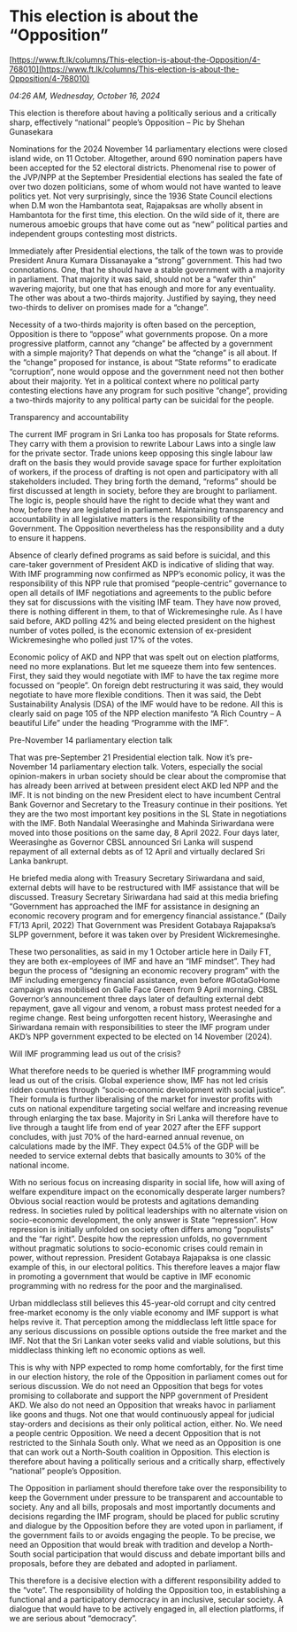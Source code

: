 # This election is about the “Opposition”

[https://www.ft.lk/columns/This-election-is-about-the-Opposition/4-768010](https://www.ft.lk/columns/This-election-is-about-the-Opposition/4-768010)

*04:26 AM, Wednesday, October 16, 2024*

This election is therefore about having a politically serious and a critically sharp, effectively “national” people’s Opposition – Pic by Shehan Gunasekara

Nominations for the 2024 November 14 parliamentary elections were closed island wide, on 11 October. Altogether, around 690 nomination papers have been accepted for the 52 electoral districts. Phenomenal rise to power of the JVP/NPP at the September Presidential elections has sealed the fate of over two dozen politicians, some of whom would not have wanted to leave politics yet. Not very surprisingly, since the 1936 State Council elections when D.M won the Hambantota seat, Rajapaksas are wholly absent in Hambantota for the first time, this election. On the wild side of it, there are numerous amoebic groups that have come out as “new” political parties and independent groups contesting most districts.

Immediately after Presidential elections, the talk of the town was to provide President Anura Kumara Dissanayake a “strong” government. This had two connotations. One, that he should have a stable government with a majority in parliament. That majority it was said, should not be a “wafer thin” wavering majority, but one that has enough and more for any eventuality. The other was about a two-thirds majority. Justified by saying, they need two-thirds to deliver on promises made for a “change”.

Necessity of a two-thirds majority is often based on the perception, Opposition is there to “oppose” what governments propose. On a more progressive platform, cannot any “change” be affected by a government with a simple majority? That depends on what the “change” is all about. If the “change” proposed for instance, is about “State reforms” to eradicate “corruption”, none would oppose and the government need not then bother about their majority. Yet in a political context where no political party contesting elections have any program for such positive “change”, providing a two-thirds majority to any political party can be suicidal for the people.

Transparency and accountability

The current IMF program in Sri Lanka too has proposals for State reforms. They carry with them a provision to rewrite Labour Laws into a single law for the private sector. Trade unions keep opposing this single labour law draft on the basis they would provide savage space for further exploitation of workers, if the process of drafting is not open and participatory with all stakeholders included. They bring forth the demand, “reforms” should be first discussed at length in society, before they are brought to parliament. The logic is, people should have the right to decide what they want and how, before they are legislated in parliament. Maintaining transparency and accountability in all legislative matters is the responsibility of the Government. The Opposition nevertheless has the responsibility and a duty to ensure it happens.

Absence of clearly defined programs as said before is suicidal, and this care-taker government of President AKD is indicative of sliding that way. With IMF programming now confirmed as NPP’s economic policy, it was the responsibility of this NPP rule that promised “people-centric” governance to open all details of IMF negotiations and agreements to the public before they sat for discussions with the visiting IMF team. They have now proved, there is nothing different in them, to that of Wickremesinghe rule. As I have said before, AKD polling 42% and being elected president on the highest number of votes polled, is the economic extension of ex-president Wickremesinghe who polled just 17% of the votes.

Economic policy of AKD and NPP that was spelt out on election platforms, need no more explanations. But let me squeeze them into few sentences. First, they said they would negotiate with IMF to have the tax regime more focussed on “people”. On foreign debt restructuring it was said, they would negotiate to have more flexible conditions. Then it was said, the Debt Sustainability Analysis (DSA) of the IMF would have to be redone. All this is clearly said on page 105 of the NPP election manifesto “A Rich Country – A beautiful Life” under the heading “Programme with the IMF”.

Pre-November 14 parliamentary election talk

That was pre-September 21 Presidential election talk. Now it’s pre-November 14 parliamentary election talk. Voters, especially the social opinion-makers in urban society should be clear about the compromise that has already been arrived at between president elect AKD led NPP and the IMF. It is not binding on the new President elect to have incumbent Central Bank Governor and Secretary to the Treasury continue in their positions. Yet they are the two most important key positions in the SL State in negotiations with the IMF. Both Nandalal Weerasinghe and Mahinda Siriwardana were moved into those positions on the same day, 8 April 2022. Four days later, Weerasinghe as Governor CBSL announced Sri Lanka will suspend repayment of all external debts as of 12 April and virtually declared Sri Lanka bankrupt.

He briefed media along with Treasury Secretary Siriwardana and said, external debts will have to be restructured with IMF assistance that will be discussed. Treasury Secretary Siriwardana had said at this media briefing “Government has approached the IMF for assistance in designing an economic recovery program and for emergency financial assistance.” (Daily FT/13 April, 2022) That Government was President Gotabaya Rajapaksa’s SLPP government, before it was taken over by President Wickremesinghe.

These two personalities, as said in my 1 October article here in Daily FT, they are both ex-employees of IMF and have an “IMF mindset”. They had begun the process of “designing an economic recovery program” with the IMF including emergency financial assistance, even before #GotaGoHome campaign was mobilised on Galle Face Green from 9 April morning. CBSL Governor’s announcement three days later of defaulting external debt repayment, gave all vigour and venom, a robust mass protest needed for a regime change. Rest being unforgotten recent history, Weerasinghe and Siriwardana remain with responsibilities to steer the IMF program under AKD’s NPP government expected to be elected on 14 November (2024).

Will IMF programming lead us out of the crisis?

What therefore needs to be queried is whether IMF programming would lead us out of the crisis. Global experience show, IMF has not led crisis ridden countries through “socio-economic development with social justice”. Their formula is further liberalising of the market for investor profits with cuts on national expenditure targeting social welfare and increasing revenue through enlarging the tax base. Majority in Sri Lanka will therefore have to live through a taught life from end of year 2027 after the EFF support concludes, with just 70% of the hard-earned annual revenue, on calculations made by the IMF. They expect 04.5% of the GDP will be needed to service external debts that basically amounts to 30% of the national income.

With no serious focus on increasing disparity in social life, how will axing of welfare expenditure impact on the economically desperate larger numbers? Obvious social reaction would be protests and agitations demanding redress. In societies ruled by political leaderships with no alternate vision on socio-economic development, the only answer is State “repression”. How repression is initially unfolded on society often differs among “populists” and the “far right”. Despite how the repression unfolds, no government without pragmatic solutions to socio-economic crises could remain in power, without repression. President Gotabaya Rajapaksa is one classic example of this, in our electoral politics. This therefore leaves a major flaw in promoting a government that would be captive in IMF economic programming with no redress for the poor and the marginalised.

Urban middleclass still believes this 45-year-old corrupt and city centred free-market economy is the only viable economy and IMF support is what helps revive it. That perception among the middleclass left little space for any serious discussions on possible options outside the free market and the IMF. Not that the Sri Lankan voter seeks valid and viable solutions, but this middleclass thinking left no economic options as well.

This is why with NPP expected to romp home comfortably, for the first time in our election history, the role of the Opposition in parliament comes out for serious discussion. We do not need an Opposition that begs for votes promising to collaborate and support the NPP government of President AKD. We also do not need an Opposition that wreaks havoc in parliament like goons and thugs. Not one that would continuously appeal for judicial stay-orders and decisions as their only political action, either. No. We need a people centric Opposition. We need a decent Opposition that is not restricted to the Sinhala South only. What we need as an Opposition is one that can work out a North-South coalition in Opposition. This election is therefore about having a politically serious and a critically sharp, effectively “national” people’s Opposition.

The Opposition in parliament should therefore take over the responsibility to keep the Government under pressure to be transparent and accountable to society. Any and all bills, proposals and most importantly documents and decisions regarding the IMF program, should be placed for public scrutiny and dialogue by the Opposition before they are voted upon in parliament, if the government fails to or avoids engaging the people. To be precise, we need an Opposition that would break with tradition and develop a North-South social participation that would discuss and debate important bills and proposals, before they are debated and adopted in parliament.

This therefore is a decisive election with a different responsibility added to the “vote”. The responsibility of holding the Opposition too, in establishing a functional and a participatory democracy in an inclusive, secular society. A dialogue that would have to be actively engaged in, all election platforms, if we are serious about “democracy”.

